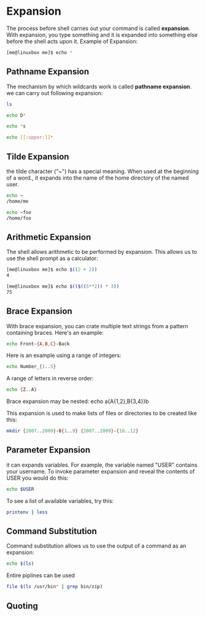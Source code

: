 # Expansion
The process before shell carries out your command is called **expansion**. With expansion, you type something and it is expanded into something else before the shell acts upon it. 
Example of Expansion:
```bash
[me@linuxbox me]$ echo *
```

## Pathname Expansion
The mechanism by which wildcards work is called **pathname expansion**. 
we can carry out following expansion:
```bash
ls
```
```bash
echo D*
```
```bash
echo *s
```
```bash
echo [[:upper:]]*
```

## Tilde Expansion
the tilde character ("~") has a special meaning. When used at the beginning of a word., it expands into the name of the home directory of the named user.
```bash
echo ~
/home/me
```
```bash
echo ~foo
/home/foo
```

## Arithmetic Expansion
The shell allows arithmetic to be performed by expansion. This allows us to use the shell prompt as a calculator:
```bash
[me@linuxbox me]$ echo $((2 + 2))
4
```
```bash
[me@linuxbox me]$ echo $(($((5**2)) * 3))
75
```

## Brace Expansion
With brace expansion, you can crate multiple text strings from a pattern containing braces. Here's an example:
```bash
echo Front-{A,B,C}-Back
```
Here is an example using a range of integers:
```bash
echo Number_{1..5}
```
A range of letters in reverse order:
```bash
echo {Z..A}
```
Brace expansion may be nested:
echo a{A{1,2},B{3,4}}b

This expansion is used to make lists of files or directories to be created like this:
```bash
mkdir {2007..2009}-0{1..9} {2007..2009}-{10..12}
```

## Parameter Expansion
it can expands variables. For example, the variable named "USER" contains your username. To invoke parameter expansion and reveal the contents of USER you would do this:
```bash
echo $USER
```
To see a list of available variables, try this:
```bash
printenv | less
```

## Command Substitution
Command substitution allows us to use the output of a command as an expansion:
```bash
echo $(ls)
```
Entire piplines can be used
```bash
file $(ls /usr/bin* | grep bin/zip)
```

## Quoting


<!--stackedit_data:
eyJoaXN0b3J5IjpbLTc5NDY3NjEyMl19
-->